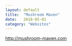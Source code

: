 ```yaml
---
layout: default
title:  "Mushroom Maven"
date:   2018-05-01
category: "Websites"
---
```

http://mushroom-maven.com